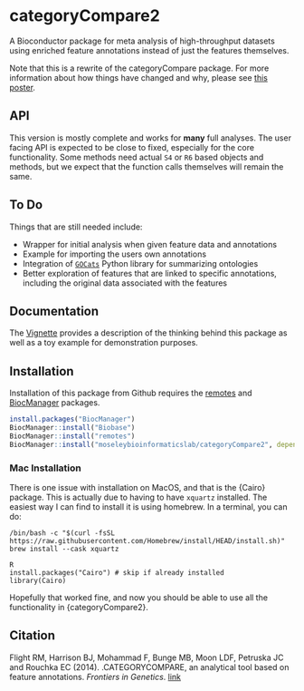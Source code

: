 # categoryCompare2

A Bioconductor package for meta analysis of high-throughput datasets using 
enriched feature annotations instead of just the features themselves.

Note that this is a rewrite of the categoryCompare package. For more information about how things have changed and why, please see [this poster](https://figshare.com/articles/categoryCompare_v2_0/1427435).

## API

This version is mostly complete and works for **many** full analyses. The user facing API is expected to be close to fixed, especially for the core functionality. Some methods need actual `S4` or `R6` based objects and methods, but we expect that the function calls themselves will remain the same. 

## To Do

Things that are still needed include:

* Wrapper for initial analysis when given feature data and annotations
* Example for importing the users own annotations
* Integration of [`GOCats`](https://github.com/MoseleyBioinformaticsLab/GOcats) Python library for summarizing ontologies
* Better exploration of features that are linked to specific annotations, including the original data associated with the features

## Documentation

The [Vignette](https://github.com/MoseleyBioinformaticsLab/categoryCompare2/blob/master/vignettes/categoryCompare_vignette_v2_visnetwork.Rmd) provides a description of the thinking behind this package as well as a toy example for demonstration purposes.

## Installation

Installation of this package from Github requires the [remotes][remotesLink]
 and [BiocManager](biocmanagerLink) packages.

```r
install.packages("BiocManager")
BiocManager::install("Biobase")
BiocManager::install("remotes")
BiocManager::install("moseleybioinformaticslab/categoryCompare2", dependencies = c("Depends", "Imports", "Suggests"))
```

[remotesLink]: https://cran.r-project.org/web/packages/remotes/ "remotes"
[biocmanagerLink]: https://cran.r-project.org/web/packages/BiocManager/ "BiocManager"

### Mac Installation

There is one issue with installation on MacOS, and that is the {Cairo} package.
This is actually due to having to have `xquartz` installed.
The easiest way I can find to install it is using homebrew.
In a terminal, you can do:

```
/bin/bash -c "$(curl -fsSL https://raw.githubusercontent.com/Homebrew/install/HEAD/install.sh)"
brew install --cask xquartz

R
install.packages("Cairo") # skip if already installed
library(Cairo)
```

Hopefully that worked fine, and now you should be able to use all the functionality in {categoryCompare2}.

## Citation

Flight RM, Harrison BJ, Mohammad F, Bunge MB, Moon LDF, Petruska JC and Rouchka EC (2014). .CATEGORYCOMPARE, an analytical tool based on feature annotations.
_Frontiers in Genetics_. [link](http://dx.doi.org/10.3389/fgene.2014.00098)
